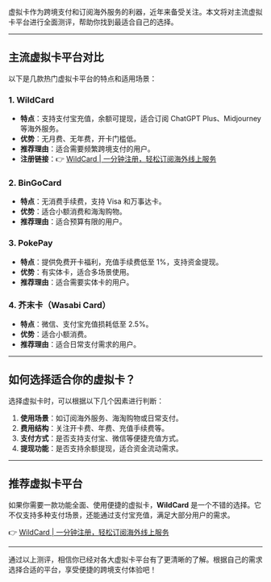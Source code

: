 虚拟卡作为跨境支付和订阅海外服务的利器，近年来备受关注。本文将对主流虚拟卡平台进行全面测评，帮助你找到最适合自己的选择。

---

## 主流虚拟卡平台对比

以下是几款热门虚拟卡平台的特点和适用场景：

### 1. **WildCard**
- **特点**：支持支付宝充值，余额可提现，适合订阅 ChatGPT Plus、Midjourney 等海外服务。
- **优势**：无月费、无年费，开卡门槛低。
- **推荐理由**：适合需要频繁跨境支付的用户。
- **注册链接**：👉 [WildCard | 一分钟注册，轻松订阅海外线上服务](https://bit.ly/bewildcard)

### 2. **BinGoCard**
- **特点**：无消费手续费，支持 Visa 和万事达卡。
- **优势**：适合小额消费和海淘购物。
- **推荐理由**：适合预算有限的用户。

### 3. **PokePay**
- **特点**：提供免费开卡福利，充值手续费低至 1%，支持资金提现。
- **优势**：有实体卡，适合多场景使用。
- **推荐理由**：适合需要实体卡的用户。

### 4. **芥末卡（Wasabi Card）**
- **特点**：微信、支付宝充值损耗低至 2.5%。
- **优势**：适合小额消费。
- **推荐理由**：适合日常支付需求的用户。

---

## 如何选择适合你的虚拟卡？

选择虚拟卡时，可以根据以下几个因素进行判断：
1. **使用场景**：如订阅海外服务、海淘购物或日常支付。
2. **费用结构**：关注开卡费、年费、充值手续费等。
3. **支付方式**：是否支持支付宝、微信等便捷充值方式。
4. **提现功能**：是否支持余额提现，适合资金流动需求。

---

## 推荐虚拟卡平台

如果你需要一款功能全面、使用便捷的虚拟卡，**WildCard** 是一个不错的选择。它不仅支持多种支付场景，还能通过支付宝充值，满足大部分用户的需求。

👉 [WildCard | 一分钟注册，轻松订阅海外线上服务](https://bit.ly/bewildcard)

---

通过以上测评，相信你已经对各大虚拟卡平台有了更清晰的了解。根据自己的需求选择合适的平台，享受便捷的跨境支付体验吧！